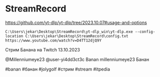 # StreamRecord

https://github.com/yt-dlp/yt-dlp/tree/2023.10.07#usage-and-options


`C:\Users\jekar\Desktop\StreamRecord\yt-dlp_win\yt-dlp.exe --config-location C:\Users\jekar\Desktop\StreamRecord\config.txt https://www.youtube.com/watch?v=D4TT12djQ9Y`


Стрим Банана на Twitch 13.10.2023


@Millenniumeye23  @user-yi4dd3ct3c Banan millenniumeye23 Банан

#banan #банан #jolygolf #стрим #stream #itpedia 
